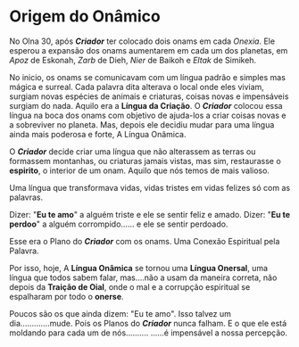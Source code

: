 # Origem do Onâmico

No Olna 30, após ***Criador*** ter colocado dois onams em cada *Onexia*. Ele esperou a expansão dos onams aumentarem em cada um dos planetas, em *Apoz* de Eskonah, *Zarb* de Dieh, *Nier* de Baikoh e *Eltak* de Simikeh.

No inicio, os onams se comunicavam com um língua padrão e simples mas mágica e surreal. Cada palavra dita alterava o local onde eles viviam, surgiam novas espécies de animais e criaturas, coisas novas e impensáveis surgiam do nada. Aquilo era a **Língua da Criação**. O ***Criador*** colocou essa língua na boca dos onams com objetivo de ajuda-los a criar coisas novas e a sobreviver no planeta. Mas, depois ele decidiu mudar para uma língua ainda mais poderosa e forte, A Língua Onâmica.

O ***Criador*** decide criar uma língua que não alterassem as terras ou formassem montanhas, ou criaturas jamais vistas, mas sim, restaurasse o **espirito**, o interior de um onam. Aquilo que nós temos de mais valioso. 

Uma língua que transformava vidas, vidas tristes em vidas felizes só com as palavras. 

Dizer: "**Eu te amo**" a alguém triste e ele se sentir feliz e amado. 
Dizer: "**Eu te perdoo**" a alguém corrompido...... e ele se sentir perdoado.

Esse era o Plano do ***Criador*** com os onams. Uma Conexão Espiritual pela Palavra.

Por isso, hoje, A **Língua Onâmica** se tornou uma **Língua Onersal**, uma língua que todos sabem falar, mas....não a usam da maneira correta, não depois da **Traição de Oial**, onde o mal e a corrupção espiritual se espalharam por todo o **onerse**.

Poucos são os que ainda dizem: "Eu te amo".
Isso talvez um dia.............mude.
Pois os Planos do ***Criador*** nunca falham.
E o que ele está moldando para cada um de nós..........
......é impensável a nossa percepção.
